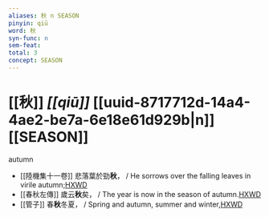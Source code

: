 ```yaml
---
aliases: 秋 n SEASON
pinyin: qiū
word: 秋
syn-func: n
sem-feat: 
total: 3
concept: SEASON 
---
```

# [[秋]] *[[qiū]]*  [[uuid-8717712d-14a4-4ae2-be7a-6e18e61d929b|n]] [[SEASON]]
autumn
 - [[陸機集十一卷]] 悲落葉於勁**秋**， / He sorrows over the falling leaves in virile autumn;[HXWD](https://hxwd.org/textview.html?location=CH2b1575_CHANT_001-2a.6)
 - [[春秋左傳]] 歲云**秋**矣， / The year is now in the season of autumn.[HXWD](https://hxwd.org/textview.html?location=KR1e0001_tls_005-235a.22)
 - [[管子]] 春**秋**冬夏， / Spring and autumn, summer and winter,[HXWD](https://hxwd.org/textview.html?location=KR3c0001_tls_016-13a.5)